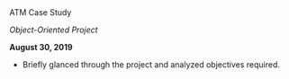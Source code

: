 ## 

ATM Case Study

_Object-Oriented Project_

**August 30, 2019**

-   Briefly glanced through the project and analyzed objectives required.

